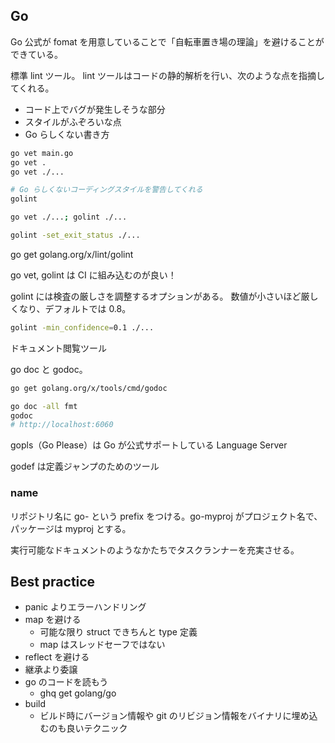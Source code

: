 ## Go

Go 公式が fomat を用意していることで「自転車置き場の理論」を避けることができている。

標準 lint ツール。
lint ツールはコードの静的解析を行い、次のような点を指摘してくれる。

- コード上でバグが発生しそうな部分
- スタイルがふぞろいな点
- Go らしくない書き方

``` sh
go vet main.go
go vet .
go vet ./...

# Go らしくないコーディングスタイルを警告してくれる
golint

go vet ./...; golint ./...

golint -set_exit_status ./...
```

go get golang.org/x/lint/golint

go vet, golint は CI に組み込むのが良い！

golint には検査の厳しさを調整するオプションがある。
数値が小さいほど厳しくなり、デフォルトでは 0.8。

``` sh
golint -min_confidence=0.1 ./...
```

ドキュメント閲覧ツール

go doc と godoc。

``` sh
go get golang.org/x/tools/cmd/godoc

go doc -all fmt
godoc
# http://localhost:6060
```

gopls（Go Please）は Go が公式サポートしている Language Server 

godef は定義ジャンプのためのツール

### name

リポジトリ名に go- という prefix をつける。go-myproj がプロジェクト名で、パッケージは myproj とする。

実行可能なドキュメントのようなかたちでタスクランナーを充実させる。


## Best practice

- panic よりエラーハンドリング
- map を避ける
    - 可能な限り struct できちんと type 定義
    - map はスレッドセーフではない
- reflect を避ける
- 継承より委譲
- go のコードを読もう
    - ghq get golang/go
- build
    - ビルド時にバージョン情報や git のリビジョン情報をバイナリに埋め込むのも良いテクニック



